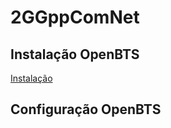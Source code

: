 # 2GGppComNet
## Instalação OpenBTS
[Instalação](notebooks/InstalacaoOpenBTS.ipynb)
## Configuração OpenBTS

